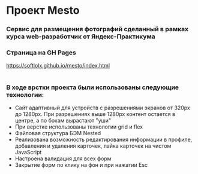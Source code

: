 # Проект Mesto

### Сервис для размещения фотографий сделанный в рамках курса web-разработчик от Яндекс-Практикума

### Страница на GH Pages

https://softlolx.github.io/mesto/index.html

#

#

#

### В ходе врстки проекта были использованы следующие технологии:

- Сайт адаптивный для устройств с разрешениями экранов от 320px до 1280px. При разрешениях выше 1280px контент остается в центре, а по бокам вырастают "уши"
- При верстке использованы технологии grid и flex
- Файловая структура БЭМ Nested
- Реализована возможность редактирования информации в профиле, добавления и удаления карточек, лайка карточек на чистом JavaScript
- Настроена валидация для всех форм
- Закрытие форм по клику на фон и при нажатии Esc

